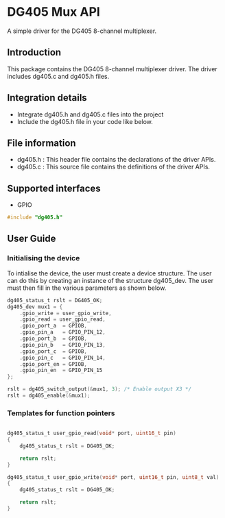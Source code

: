 # DG405 Mux API
A simple driver for the DG405 8-channel multiplexer.

## Introduction
This package contains the DG405 8-channel multiplexer driver.
The driver includes dg405.c and dg405.h files.

## Integration details
* Integrate dg405.h and dg405.c files into the project
* Include the dg405.h file in your code like below.

## File information
* dg405.h : This header file contains the declarations of the driver APIs.
* dg405.c : This source file contains the definitions of the driver APIs.

## Supported interfaces
* GPIO

``` c
#include "dg405.h"
```

## User Guide
### Initialising the device
To intialise the device, the user must create a device structure. The user can do this by creating an instance of the structure dg405_dev. The user must then fill in the various parameters as shown below.

``` c
dg405_status_t rslt = DG405_OK;
dg405_dev mux1 = {
    .gpio_write = user_gpio_write,
    .gpio_read = user_gpio_read,
    .gpio_port_a  = GPIOB,
    .gpio_pin_a   = GPIO_PIN_12,
    .gpio_port_b  = GPIOB,
    .gpio_pin_b   = GPIO_PIN_13,
    .gpio_port_c  = GPIOB,
    .gpio_pin_c   = GPIO_PIN_14,
    .gpio_port_en = GPIOB,
    .gpio_pin_en  = GPIO_PIN_15
};

rslt = dg405_switch_output(&mux1, 3); /* Enable output X3 */
rslt = dg405_enable(&mux1);
````

### Templates for function pointers
``` c

dg405_status_t user_gpio_read(void* port, uint16_t pin)
{
    dg405_status_t rslt = DG405_OK;

    return rslt;
}

dg405_status_t user_gpio_write(void* port, uint16_t pin, uint8_t val)
{
    dg405_status_t rslt = DG405_OK;

    return rslt;
}

```

